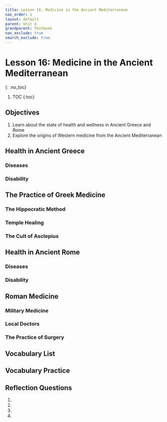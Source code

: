 ```yaml
---
title: Lesson 16. Medicine in the Ancient Mediterranean
nav_order: 1
layout: default
parent: Unit 4
grandparent: Textbook
nav_exclude: true
search_exclude: true
---
```


# Lesson 16: Medicine in the Ancient Mediterranean
{: .no_toc}

1. TOC
{:toc}

## Objectives

1. Learn about the state of health and wellness in Ancient Greece and Rome
2. Explore the origins of Western medicine from the Ancient Mediterranean

## Health in Ancient Greece

### Diseases

### Disability

## The Practice of Greek Medicine

### The Hippocratic Method

### Temple Healing

### The Cult of Asclepius

## Health in Ancient Rome

### Diseases

### Disability

## Roman Medicine

### Military Medicine

### Local Doctors

### The Practice of Surgery


<!-- The implications of humoralism extended beyond health into the realms of psychology and personality. It posited that individuals could be categorized based on the predominance of certain humors, leading to the four temperamental types: sanguine (blood), choleric (yellow bile), melancholic (black bile), and phlegmatic (phlegm). This intersection of chemistry and psychology further enriched the discourse surrounding human behavior and health, encouraging early scientists and physicians to explore how different substances could influence mood and temperament. -->

## Vocabulary List

## Vocabulary Practice

## Reflection Questions

1.
2.
3.
4.
